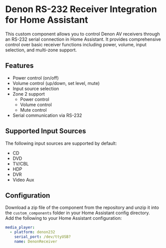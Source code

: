 # Denon RS-232 Receiver Integration for Home Assistant

This custom component allows you to control Denon AV receivers through an RS-232 serial connection in Home Assistant. It provides comprehensive control over basic receiver functions including power, volume, input selection, and multi-zone support.

## Features

- Power control (on/off)
- Volume control (up/down, set level, mute)
- Input source selection
- Zone 2 support
  - Power control
  - Volume control
  - Mute control
- Serial communication via RS-232

## Supported Input Sources

The following input sources are supported by default:
- CD
- DVD
- TV/CBL
- HDP
- DVR
- Video Aux

## Configuration

Download a zip file of the component from the repository and unzip it into the `custom_components` folder in your Home Assistant config directory.  
Add the following to your Home Assistant configuration:

```yaml
media_player:
  - platform: denon232
    serial_port: /dev/ttyUSB?
    name: DenonReceiver
